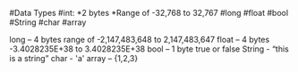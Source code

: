 #Data Types
#int:
	*2 bytes
	*Range of -32,768 to 32,767 
#long
#float
#bool
#String
#char
#array

long – 4 bytes range of -2,147,483,648 to 2,147,483,647 
float – 4 bytes -3.4028235E+38 to 3.4028235E+38
bool – 1 byte true or false
String - “this is a string”
char - 'a'
array – {1,2,3}